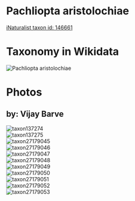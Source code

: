 
Pachliopta aristolochiae
========================
  
[iNaturalist taxon id: 146661](https://www.inaturalist.org/taxa/146661)
# Taxonomy in Wikidata
  
![Pachliopta aristolochiae](../wikidata_schemas/Pachliopta_aristolochiae.gv.png)
# Photos

## by: Vijay Barve
  
![taxon137274](https://inaturalist-open-data.s3.amazonaws.com/photos/166596/medium.JPG)  
![taxon137275](https://inaturalist-open-data.s3.amazonaws.com/photos/166597/medium.JPG)  
![taxon27179045](https://inaturalist-open-data.s3.amazonaws.com/photos/30146659/medium.jpeg)  
![taxon27179046](https://inaturalist-open-data.s3.amazonaws.com/photos/30146661/medium.jpeg)  
![taxon27179047](https://inaturalist-open-data.s3.amazonaws.com/photos/30146663/medium.jpeg)  
![taxon27179048](https://inaturalist-open-data.s3.amazonaws.com/photos/30146664/medium.jpeg)  
![taxon27179049](https://inaturalist-open-data.s3.amazonaws.com/photos/30146665/medium.jpeg)  
![taxon27179050](https://inaturalist-open-data.s3.amazonaws.com/photos/30146668/medium.jpeg)  
![taxon27179051](https://inaturalist-open-data.s3.amazonaws.com/photos/30146669/medium.jpeg)  
![taxon27179052](https://inaturalist-open-data.s3.amazonaws.com/photos/30146671/medium.jpeg)  
![taxon27179053](https://inaturalist-open-data.s3.amazonaws.com/photos/30146673/medium.jpeg)